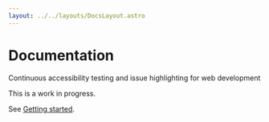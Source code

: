 ```yaml
---
layout: ../../layouts/DocsLayout.astro
---
```


# Documentation

Continuous accessibility testing and issue highlighting for web development

This is a work in progress.

See [Getting started](/docs/getting-started/).
